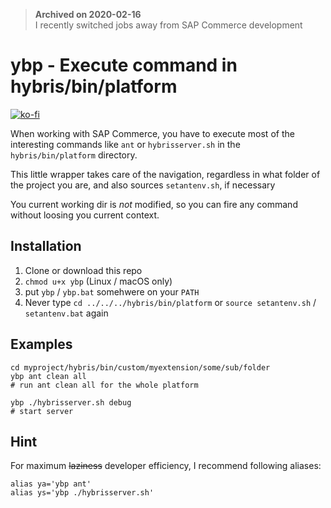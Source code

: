 > **Archived on 2020-02-16**\
> I recently switched jobs away from SAP Commerce development

# ybp - Execute command in hybris/bin/platform
[![ko-fi](https://www.ko-fi.com/img/githubbutton_sm.svg)](https://ko-fi.com/W7W7VS24)

When working with SAP Commerce, you have to execute most of the interesting
commands like `ant` or `hybrisserver.sh` in the `hybris/bin/platform` directory.

This little wrapper takes care of the navigation, regardless in what folder of the 
project you are, and also sources `setantenv.sh`, if necessary

You current working dir is *not* modified, so you can fire any command without loosing you current context.

## Installation

1. Clone or download this repo
1. `chmod u+x ybp` (Linux / macOS only)
1. put `ybp` / `ybp.bat` somehwere on your `PATH`
1. Never type `cd ../../../hybris/bin/platform` or `source setantenv.sh` / `setantenv.bat` again

## Examples

```
cd myproject/hybris/bin/custom/myextension/some/sub/folder
ybp ant clean all
# run ant clean all for the whole platform

ybp ./hybrisserver.sh debug
# start server
```

## Hint

For maximum ~~laziness~~ developer efficiency, I recommend following aliases:

```
alias ya='ybp ant'
alias ys='ybp ./hybrisserver.sh'
```
